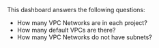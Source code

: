 This dashboard answers the following questions:

- How many VPC Networks are in each project?
- How many default VPCs are there?
- How many VPC Networks do not have subnets?
